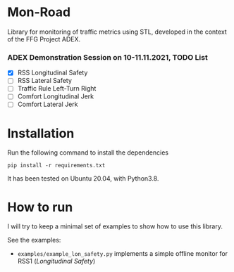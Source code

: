 # Mon-Road
Library for monitoring of traffic metrics using STL, developed in the context of the FFG Project ADEX.

### ADEX Demonstration Session on 10-11.11.2021, TODO List
- [x] RSS Longitudinal Safety
- [ ] RSS Lateral Safety
- [ ] Traffic Rule Left-Turn Right
- [ ] Comfort Longitudinal Jerk
- [ ] Comfort Lateral Jerk

# Installation
Run the following command to install the dependencies 
```
pip install -r requirements.txt
```
It has been tested on Ubuntu 20.04, with Python3.8.

# How to run
I will try to keep a minimal set of examples to show how to use this library.

See the examples:
- `examples/example_lon_safety.py` implements a simple offline monitor for RSS1 (*Longitudinal Safety*)

